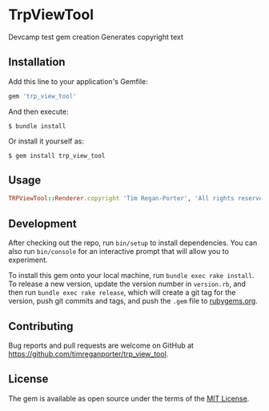 # TrpViewTool

Devcamp test gem creation
Generates copyright text

## Installation

Add this line to your application's Gemfile:

```ruby
gem 'trp_view_tool'
```

And then execute:

    $ bundle install

Or install it yourself as:

    $ gem install trp_view_tool

## Usage

```ruby
TRPViewTool::Renderer.copyright 'Tim Regan-Porter', 'All rights reserved'
```
## Development

After checking out the repo, run `bin/setup` to install dependencies. You can also run `bin/console` for an interactive prompt that will allow you to experiment.

To install this gem onto your local machine, run `bundle exec rake install`. To release a new version, update the version number in `version.rb`, and then run `bundle exec rake release`, which will create a git tag for the version, push git commits and tags, and push the `.gem` file to [rubygems.org](https://rubygems.org).

## Contributing

Bug reports and pull requests are welcome on GitHub at https://github.com/timreganporter/trp_view_tool.


## License

The gem is available as open source under the terms of the [MIT License](https://opensource.org/licenses/MIT).
